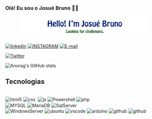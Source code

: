 ### Olá! Eu sou o Josué Bruno 🖐🏽


  
<p align="center"><a href="#"><img width="80%" src="./img/img.png" /></a></p>

[![linkedin](https://img.shields.io/badge/LinkedIn-0077B5?style=for-the-badge&logo=linkedin&logoColor=white)](https://www.linkedin.com/in/josue-bruno-256722235/) [![INSTAGRAM](https://img.shields.io/badge/Instagram-E4405F?style=for-the-badge&logo=instagram&logoColor=white)](https://www.instagram.com/josue.bruno.bsb/) [![E-mail](https://img.shields.io/badge/Microsoft_Outlook-0078D4?style=for-the-badge&logo=microsoft-outlook&logoColor=white)](mailto:josue.bruno@outlook.com.br) 

[![Twitter](https://img.shields.io/badge/Twitter-1DA1F2?style=for-the-badge&logo=twitter&logoColor=white)](https://mobile.twitter.com/JosueSBruno) 

![Anurag's GitHub stats](https://github-readme-stats.vercel.app/api?username=josuebruno&show_icons=true&theme=highcontrast)

## Tecnologias 

</br>

<div style="display: inline_block">
  <img align="center" alt="html5" src="https://img.shields.io/badge/HTML5-E34F26?style=for-the-badge&logo=html5&logoColor=white" />
  <img align="center" alt="css" src="https://img.shields.io/badge/CSS3-1572B6?style=for-the-badge&logo=css3&logoColor=white" />
  <img align="center" alt=""Bootstrap src="https://img.shields.io/badge/Bootstrap-563D7C?style=for-the-badge&logo=bootstrap&logoColor=white"/>
  <img align="center" alt="js" src="https://img.shields.io/badge/JavaScript-F7DF1E?style=for-the-badge&logo=javascript&logoColor=black" />
  <img align="center" alt="Powershell" src="https://img.shields.io/badge/Powershell-2CA5E0?style=for-the-badge&logo=powershell&logoColor=white"/>
  <img align="center" alt="php" src="https://img.shields.io/badge/PHP-777BB4?style=for-the-badge&logo=php&logoColor=white"/>
  
  </br>

  <img align="center" alt="MYSQL" src="https://img.shields.io/badge/MySQL-00000F?style=for-the-badge&logo=mysql&logoColor=white"/>
 <img align="center" alt="MariaDB" src="https://img.shields.io/badge/MariaDB-003545?style=for-the-badge&logo=mariadb&logoColor=white"/>
 <img align="center" alt="SqlServer" src="https://img.shields.io/badge/Microsoft_SQL_Server-CC2927?style=for-the-badge&logo=microsoft-sql-server&logoColor=white"/>
 
 </br>

 <img align="center" alt="WindowsServer" src="https://img.shields.io/badge/Windows-0078D6?style=for-the-badge&logo=windows&logoColor=white"/>
  <img align="center" alt="ubuntu" src="https://img.shields.io/badge/Ubuntu-E95420?style=for-the-badge&logo=ubuntu&logoColor=white"/>
<img align="center" alt="vscode" src="https://img.shields.io/badge/Made%20for-VSCode-1f425f.svg"/>
<img align="center" alt="arduino" src="https://img.shields.io/badge/Arduino-00979D?style=for-the-badge&logo=Arduino&logoColor=white"/>
<img align="center" alt="github" src="https://img.shields.io/badge/GitHub-100000?style=for-the-badge&logo=github&logoColor=white"/>
<img align="center" alt="github" src="https://img.shields.io/badge/GitLab-330F63?style=for-the-badge&logo=gitlab&logoColor=white"/>

</div>
